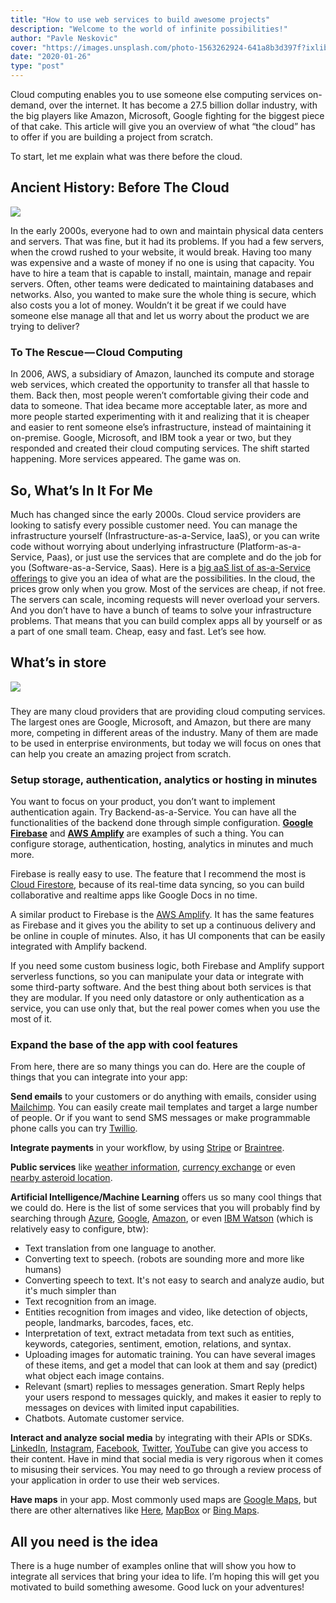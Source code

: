 ```yaml
---
title: "How to use web services to build awesome projects"
description: "Welcome to the world of infinite possibilities!"
author: "Pavle Neskovic"
cover: "https://images.unsplash.com/photo-1563262924-641a8b3d397f?ixlib=rb-1.2.1&ixid=eyJhcHBfaWQiOjEyMDd9&auto=format&fit=crop&w=1350&q=80"
date: "2020-01-26"
type: "post"
---
```

Cloud computing enables you to use someone else computing services on-demand, over the internet. It has become a 27.5 billion dollar industry, with the big players like Amazon, Microsoft, Google fighting for the biggest piece of that cake. This article will give you an overview of what “the cloud” has to offer if you are building a project from scratch.

To start, let me explain what was there before the cloud.

## Ancient History: Before The Cloud

![](https://cdn-images-1.medium.com/max/800/1*vV8GE07MUkaev4GaRwGS0w.jpeg)

In the early 2000s, everyone had to own and maintain physical data centers and servers. That was fine, but it had its problems. If you had a few servers, when the crowd rushed to your website, it would break. Having too many was expensive and a waste of money if no one is using that capacity. You have to hire a team that is capable to install, maintain, manage and repair servers. Often, other teams were dedicated to maintaining databases and networks. Also, you wanted to make sure the whole thing is secure, which also costs you a lot of money. Wouldn’t it be great if we could have someone else manage all that and let us worry about the product we are trying to deliver?

### To The Rescue — Cloud Computing

In 2006, AWS, a subsidiary of Amazon, launched its compute and storage web services, which created the opportunity to transfer all that hassle to them. Back then, most people weren’t comfortable giving their code and data to someone. That idea became more acceptable later, as more and more people started experimenting with it and realizing that it is cheaper and easier to rent someone else’s infrastructure, instead of maintaining it on-premise. Google, Microsoft, and IBM took a year or two, but they responded and created their cloud computing services. The shift started happening. More services appeared. The game was on.

## So, What’s In It For Me

Much has changed since the early 2000s. Cloud service providers are looking to satisfy every possible customer need. You can manage the infrastructure yourself (Infrastructure-as-a-Service, IaaS), or you can write code without worrying about underlying infrastructure (Platform-as-a-Service, Paas), or just use the services that are complete and do the job for you (Software-as-a-Service, Saas). Here is a [big aaS list of as-a-Service offerings](https://www.auvik.com/franklymsp/blog/aas-as-a-service-list/) to give you an idea of what are the possibilities. In the cloud, the prices grow only when you grow. Most of the services are cheap, if not free. The servers can scale, incoming requests will never overload your servers. And you don’t have to have a bunch of teams to solve your infrastructure problems. That means that you can build complex apps all by yourself or as a part of one small team. Cheap, easy and fast. Let’s see how.

## What’s in store

![](https://cdn-images-1.medium.com/max/800/1*0UeW99Cx3XzE3g3ty53nGA.jpeg)

###   

They are many cloud providers that are providing cloud computing services. The largest ones are Google, Microsoft, and Amazon, but there are many more, competing in different areas of the industry. Many of them are made to be used in enterprise environments, but today we will focus on ones that can help you create an amazing project from scratch.

### Setup storage, authentication, analytics or hosting in minutes

You want to focus on your product, you don’t want to implement authentication again. Try Backend-as-a-Service. You can have all the functionalities of the backend done through simple configuration. [**Google Firebase**](https://firebase.google.com/) and [**AWS Amplify**](https://aws-amplify.github.io/) are examples of such a thing. You can configure storage, authentication, hosting, analytics in minutes and much more.

Firebase is really easy to use. The feature that I recommend the most is [Cloud Firestore](https://firebase.google.com/products/firestore/), because of its real-time data syncing, so you can build collaborative and realtime apps like Google Docs in no time.

A similar product to Firebase is the [AWS Amplify](https://aws-amplify.github.io/). It has the same features as Firebase and it gives you the ability to set up a continuous delivery and be online in couple of minutes. Also, it has UI components that can be easily integrated with Amplify backend.

If you need some custom business logic, both Firebase and Amplify support serverless functions, so you can manipulate your data or integrate with some third-party software. And the best thing about both services is that they are modular. If you need only datastore or only authentication as a service, you can use only that, but the real power comes when you use the most of it.

### Expand the base of the app with cool features

From here, there are so many things you can do. Here are the couple of things that you can integrate into your app:

**Send emails** to your customers or do anything with emails, consider using [Mailchimp](https://mailchimp.com/). You can easily create mail templates and target a large number of people. Or if you want to send SMS messages or make programmable phone calls you can try [Twillio](https://www.twilio.com/).

**Integrate payments** in your workflow, by using [Stripe](https://stripe.com/) or [Braintree](https://www.braintreepayments.com/).

**Public services** like [weather information](https://openweathermap.org/), [currency exchange](https://fixer.io/) or even [nearby asteroid location](https://api.nasa.gov/).

**Artificial Intelligence/Machine Learning** offers us so many cool things that we could do. Here is the list of some services that you will probably find by searching through [Azure](https://azure.microsoft.com/en-us/free/ai/), [Google](https://firebase.google.com/products/ml-kit), [Amazon](https://aws-amplify.github.io/docs/js/predictions), or even [IBM Watson](https://www.ibm.com/watson/products-services) (which is relatively easy to configure, btw):

- Text translation from one language to another.
- Converting text to speech. (robots are sounding more and more like humans)
- Converting speech to text. It's not easy to search and analyze audio, but it's much simpler than
- Text recognition from an image.
- Entities recognition from images and video, like detection of objects, people, landmarks, barcodes, faces, etc.
- Interpretation of text, extract metadata from text such as entities, keywords, categories, sentiment, emotion, relations, and syntax.
- Uploading images for automatic training. You can have several images of these items, and get a model that can look at them and say (predict) what object each image contains.
- Relevant (smart) replies to messages generation. Smart Reply helps your users respond to messages quickly, and makes it easier to reply to messages on devices with limited input capabilities.
- Chatbots. Automate customer service.

**Interact and analyze social media** by integrating with their APIs or SDKs. [LinkedIn](https://www.linkedin.com/developers/), [Instagram](https://developers.facebook.com/products/instagram/), [Facebook](https://developers.facebook.com/), [Twitter](https://developer.twitter.com/), [YouTube](https://developers.google.com/youtube) can give you access to their content. Have in mind that social media is very rigorous when it comes to misusing their services. You may need to go through a review process of your application in order to use their web services.

**Have maps** in your app. Most commonly used maps are [Google Maps](https://developers.google.com/maps/documentation), but there are other alternatives like [Here](https://developer.here.com/), [MapBox](https://www.mapbox.com/) or [Bing Maps](https://www.microsoft.com/en-us/maps/choose-your-bing-maps-api).

  

## All you need is the idea

There is a huge number of examples online that will show you how to integrate all services that bring your idea to life. I’m hoping this will get you motivated to build something awesome. Good luck on your adventures!
